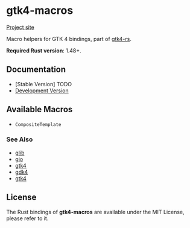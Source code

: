 # gtk4-macros

[Project site](https://gtk-rs.org/)

Macro helpers for GTK 4 bindings, part of [gtk4-rs](https://github.com/gtk-rs/gtk4-rs/).

__Required Rust version__: 1.48+.

## Documentation

- [Stable Version] TODO
- [Development Version](https://gtk-rs.org/gtk4-rs/git/docs/gtk4_macros/)

## Available Macros

- `CompositeTemplate`

### See Also

- [glib](https://crates.io/crates/glib)
- [gio](https://crates.io/crates/gio)
- [gtk4](https://crates.io/crates/gdk4)
- [gdk4](https://crates.io/crates/gdk4)
- [gtk4](https://crates.io/crates/gtk4)

## License

The Rust bindings of __gtk4-macros__ are available under the MIT License, please refer to it.
